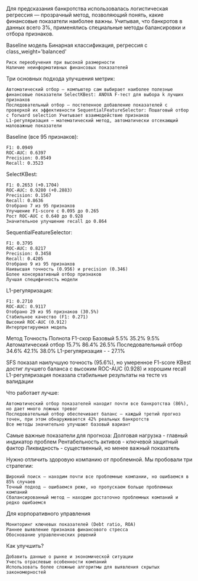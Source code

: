 

Для предсказания банкротства использовалась логистическая регрессия — прозрачный метод, позволяющий понять, какие финансовые показатели наиболее важны. Учитывая, что банкротов в данных всего 3%, применялись специальные методы балансировки и отбора признаков.

Baseline модель Бинарная классификация, регрессия с class_weight='balanced'

    Риск переобучения при высокой размерности
    Наличие неинформативных финансовых показателей

Три основных подхода улучшения метрик:

    Автоматический отбор — компьютер сам выбирает наиболее полезные финансовые показатели SelectKBest: ANOVA F-тест для выбора k лучших признаков
    Последовательный отбор — постепенное добавление показателей с проверкой их эффективности SequentialFeatureSelector: Пошаговый отбор с forward selection Учитывает взаимодействие признаков
    L1-регуляризация — математический метод, автоматически отсекающий маловажные показатели

Baseline (все 95 признаков):

    F1: 0.0949
    ROC-AUC: 0.6397
    Precision: 0.0549
    Recall: 0.3523

SelectKBest:

    F1: 0.2653 (+0.1704)
    ROC-AUC: 0.9280 (+0.2883)
    Precision: 0.1567
    Recall: 0.8636
    Отобрано 7 из 95 признаков
    Улучшение F1-score с 0.095 до 0.265
    Рост ROC-AUC с 0.640 до 0.928
    Значительное улучшение recall до 0.864

SequentialFeatureSelector:

    F1: 0.3795
    ROC-AUC: 0.8217
    Precision: 0.3458
    Recall: 0.4205
    Отобрано 9 из 95 признаков
    Наивысшая точность (0.956) и precision (0.346)
    Более консервативный отбор признаков
    Лучшая специфичность модели

L1-регуляризация:

    F1: 0.2710
    ROC-AUC: 0.9117
    Отобрано 29 из 95 признаков (30.5%)
    Стабильное качество (F1: 0.271)
    Высокий ROC-AUC (0.912)
    Интерпретируемая модель

Метод 	Точность 	Полнота 	F1-скор
Базовый 	5.5% 	35.2% 	9.5%
Автоматический отбор 	15.7% 	86.4% 	26.5%
Последовательный отбор 	34.6% 	42.1% 	38.0%
L1-регуляризация 	- 	- 	27.1%

SFS показал наилучшую точность (95.6%), но умеренное F1-score KBest достиг лучшего баланса с высоким ROC-AUC (0.928) и хорошим recall L1-регуляризация показала стабильные результаты на тесте vs валидации

Что работает лучше:

    Автоматический отбор показателей находит почти все банкротства (86%), но дает много ложных тревог
    Последовательный отбор обеспечивает баланс — каждый третий прогноз точен, при этом обнаруживается 42% реальных банкротств
    Все методы значительно улучшают базовый вариант

Самые важные показатели для прогноза: Долговая нагрузка - главный индикатор проблем Рентабельность активов - ключевой защитный фактор Ликвидность - существенный, но менее важный показатель

Нужно отличить здоровую компанию от проблемной. Мы пробовали три стратегии:

    Широкий поиск — находим почти все проблемные компании, но ошибаемся в 85% случаев
    Точный подход — ошибаемся реже, но пропускаем больше проблемных компаний
    Сбалансированный метод — находим достаточно проблемных компаний и редко ошибаемся

Для корпоративного управления

    Мониторинг ключевых показателей (Debt ratio, ROA)
    Раннее выявление признаков финансового стресса
    Обоснование управленческих решений

Как улучшить?

    Добавить данные о рынке и экономической ситуации
    Учесть отраслевые особенности компаний
    Использовать более сложные алгоритмы для выявления скрытых закономерностей

